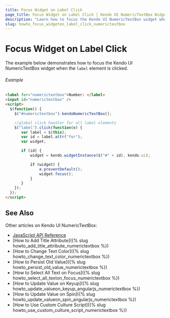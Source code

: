 ```yaml
---
title: Focus Widget on Label Click
page_title: Focus Widget on Label Click | Kendo UI NumericTextBox Widget
description: "Learn how to focus the Kendo UI NumericTextBox widget when the label element is clicked."
slug: howto_focus_widgeton_label_click_numerictextbox
---
```


# Focus Widget on Label Click

The example below demonstrates how to focus the Kendo UI NumericTextBox widget when the `label` element is clicked.

###### Example

```html
<label for="numerictextbox">Number: </label>
<input id="numerictextbox" />
<script>
  $(function() {
    $("#numerictextbox").kendoNumericTextBox();

    //global click handler for all label elements
    $("label").click(function(e) {
       var label = $(this);
       var id = label.attr("for");
       var widget;

       if (id) {
           widget = kendo.widgetInstance($("#" + id), kendo.ui);

           if (widget) {
               e.preventDefault();
               widget.focus();
           }
       }
    });
  });
</script>
```

## See Also 

Other articles on Kendo UI NumericTextBox:

* [JavaScript API Reference](/api/javascript/ui/numerictextbox)
* [How to Add Title Attribute]({% slug howto_add_title_attribute_numerictextbox %})
* [How to Change Text Color]({% slug howto_change_text_color_numerictextbox %})
* [How to Persist Old Value]({% slug howto_persist_old_value_numerictextbox %})
* [How to Select All Text on Focus]({% slug howto_select_all_texton_focus_numerictextbox %})
* [How to Update Value on Keyup]({% slug howto_update_valueon_keyup_angularjs_numerictextbox %})
* [How to Update Value on Spin]({% slug howto_update_valueon_spin_angularjs_numerictextbox %})
* [How to Use Custom Culture Script]({% slug howto_use_custom_culture_script_numerictextbox %})